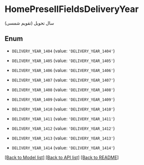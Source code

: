 # HomePresellFieldsDeliveryYear

سال تحویل (تقویم شمسی)

## Enum

* `DELIVERY_YEAR_1404` (value: `'DELIVERY_YEAR_1404'`)

* `DELIVERY_YEAR_1405` (value: `'DELIVERY_YEAR_1405'`)

* `DELIVERY_YEAR_1406` (value: `'DELIVERY_YEAR_1406'`)

* `DELIVERY_YEAR_1407` (value: `'DELIVERY_YEAR_1407'`)

* `DELIVERY_YEAR_1408` (value: `'DELIVERY_YEAR_1408'`)

* `DELIVERY_YEAR_1409` (value: `'DELIVERY_YEAR_1409'`)

* `DELIVERY_YEAR_1410` (value: `'DELIVERY_YEAR_1410'`)

* `DELIVERY_YEAR_1411` (value: `'DELIVERY_YEAR_1411'`)

* `DELIVERY_YEAR_1412` (value: `'DELIVERY_YEAR_1412'`)

* `DELIVERY_YEAR_1413` (value: `'DELIVERY_YEAR_1413'`)

* `DELIVERY_YEAR_1414` (value: `'DELIVERY_YEAR_1414'`)

[[Back to Model list]](../README.md#documentation-for-models) [[Back to API list]](../README.md#documentation-for-api-endpoints) [[Back to README]](../README.md)


